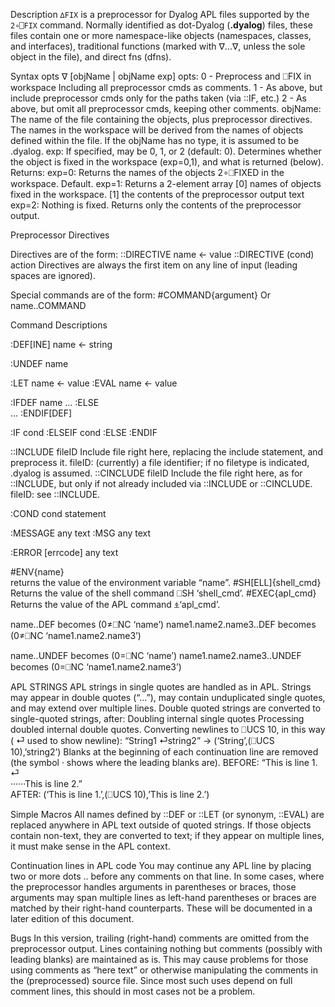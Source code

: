 Description
`∆FIX` is a preprocessor for Dyalog APL files supported by the `2∘⎕FIX` command. Normally identified as dot-Dyalog (__.dyalog__) files, these files contain one or more namespace-like objects (namespaces, classes, and interfaces), traditional functions (marked with ∇...∇, unless the sole object in the file), and direct fns (dfns).

Syntax
    opts ∇  [objName | objName exp]
    opts:
       0  - Preprocess and ⎕FIX in workspace
            Including all preprocessor cmds as comments.
       1  - As above, but include preprocessor cmds only
            for the paths taken (via ::IF, etc.)
       2  - As above, but omit all preprocessor cmds,
            keeping other comments.
    objName:
The name of the file containing the objects, plus preprocessor directives. The names in the workspace will be derived from the names of objects defined within the file. If the objName has no type, it is assumed to be .dyalog.
    exp:
If specified, may be 0, 1, or 2 (default: 0). Determines whether the object is fixed in the workspace (exp=0,1), and what is returned (below).
    Returns: 
exp=0: Returns the names of the objects 2∘⎕FIXED in the workspace. Default.
       exp=1: Returns a 2-element array
              [0] names of objects fixed in 
                  the workspace.
              [1] the contents of the preprocessor output 
                  text
exp=2: Nothing is fixed. Returns only the contents of the preprocessor output. 

Preprocessor Directives

Directives are of the form:
         ::DIRECTIVE name ← value
         ::DIRECTIVE (cond) action
Directives are always the first item on any line of input (leading spaces are ignored).


Special commands are of the form:
      #COMMAND{argument}
Or
      name..COMMAND

Command Descriptions

:DEF[INE] name ← string

:UNDEF name

:LET name ← value
:EVAL name ← value 

:IFDEF name
    …
:ELSE    
    …
:ENDIF[DEF]

:IF cond
:ELSEIF cond
:ELSE
:ENDIF

::INCLUDE  fileID
Include file right here, replacing the include statement, and preprocess it. fileID: (currently) a file identifier; if no filetype is indicated, .dyalog is assumed.
::CINCLUDE fileID
Include the file right here, as for ::INCLUDE, but only if not already included via ::INCLUDE or ::CINCLUDE. fileID: see ::INCLUDE.

:COND cond statement

:MESSAGE any text
:MSG any text

:ERROR [errcode] any text

#ENV{name}		
returns the value of the environment variable “name”.
#SH[ELL]{shell_cmd}
	Returns the value of the shell command ⎕SH ‘shell_cmd’.
#EXEC{apl_cmd}
	Returns the value of the APL command ⍎‘apl_cmd’.

name..DEF                becomes (0≠⎕NC ‘name’)
name1.name2.name3..DEF   becomes (0≠⎕NC ‘name1.name2.name3’)

name..UNDEF              becomes (0=⎕NC ‘name’)
name1.name2.name3..UNDEF becomes (0=⎕NC ‘name1.name2.name3’)


APL STRINGS
APL strings in single quotes are handled as in APL. Strings may appear in double quotes (“...”), may contain unduplicated single quotes, and may extend over multiple lines.  Double quoted strings are converted to single-quoted strings, after:
Doubling internal single quotes
Processing doubled internal double quotes.
Converting newlines to ⎕UCS 10, in this way ( ⏎ used to show newline):
“String1 ⏎string2” → (‘String’,(⎕UCS 10),’string2’)
Blanks at the beginning of each continuation line are removed (the symbol · shows where the leading blanks are).
BEFORE:
	“This is line 1. ⏎       
······This is line 2.”  
	AFTER:
     (‘This is line 1.’,(⎕UCS 10),’This is line 2.’)

Simple Macros
  All names defined by ::DEF or ::LET (or synonym, ::EVAL) are replaced anywhere in APL text outside of quoted strings. If those objects contain non-text, they are converted to text; if they appear on multiple lines, it must make sense in the APL context.

Continuation lines in APL code
   You may continue any APL line by placing two or more dots .. before any comments on that line.
   In some cases, where the preprocessor handles arguments in parentheses or braces, those arguments may span multiple lines as left-hand parentheses or braces are matched by their right-hand counterparts. These will be documented in a later edition of this document.

Bugs
   In this version, trailing (right-hand) comments are omitted from the preprocessor output. Lines containing nothing but comments (possibly with leading blanks) are maintained as is. This may cause problems for those using comments as “here text” or otherwise manipulating the comments in the (preprocessed) source file. Since most such uses depend on full comment lines, this should in most cases not be a problem.


